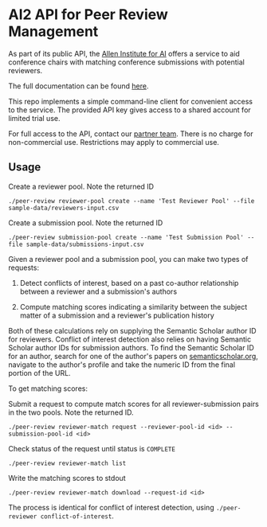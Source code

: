 # AI2 API for Peer Review Management

As part of its public API, the [Allen Institute for AI](http://allenai.org) offers a service to aid conference chairs with matching conference submissions with potential reviewers.

The full documentation can be found [here](https://partner.semanticscholar.org/peer-review/v1).

This repo implements a simple command-line client for convenient access to the service. The provided API key gives access to a shared account for limited trial use. 

For full access to the API, contact our [partner team](https://pages.semanticscholar.org/data-partners). There is no charge for non-commercial use. Restrictions may apply to commercial use.

## Usage

Create a reviewer pool. Note the returned ID
```
./peer-review reviewer-pool create --name 'Test Reviewer Pool' --file sample-data/reviewers-input.csv
```

Create a submission pool. Note the returned ID
```
./peer-review submission-pool create --name 'Test Submission Pool' --file sample-data/submissions-input.csv
``` 

Given a reviewer pool and a submission pool, you can make two types of requests:

1. Detect conflicts of interest, based on a past co-author relationship between a reviewer and a submission's authors

1. Compute matching scores indicating a similarity between the subject matter of a submission and a reviewer's publication history

Both of these calculations rely on supplying the Semantic Scholar author ID for reviewers. Conflict of interest
 detection also relies on having Semantic Scholar author IDs for submission authors. 
 To find the Semantic Scholar ID for an author, search for one of the author's papers on [semanticscholar.org](https://www.semanticscholar.org),
 navigate to the author's profile and take the numeric ID from the final portion of the URL.
 
To get matching scores:

Submit a request to compute match scores for all reviewer-submission pairs in the two pools. Note the returned ID.
```
./peer-review reviewer-match request --reviewer-pool-id <id> --submission-pool-id <id>
```

Check status of the request until status is `COMPLETE`
```
./peer-review reviewer-match list
```

Write the matching scores to stdout
```
./peer-review reviewer-match download --request-id <id>
```

The process is identical for conflict of interest detection, using `./peer-reviewer conflict-of-interest`.

